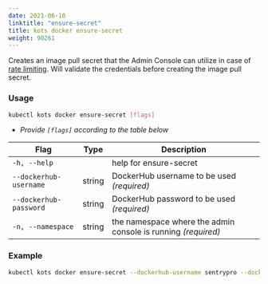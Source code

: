 ```yaml
---
date: 2021-06-10
linktitle: "ensure-secret"
title: kots docker ensure-secret
weight: 90261
---
```


Creates an image pull secret that the Admin Console can utilize in case of [rate limiting](/kotsadm/registries/dockerhub-rate-limiting.md/).
Will validate the credentials before creating the image pull secret.

### Usage

```bash
kubectl kots docker ensure-secret [flags]
```

- _Provide `[flags]` according to the table below_

| Flag              | Type   | Description                                                         |
| ----------------- | ------ | ------------------------------------------------------------------- |
| `-h, --help`      |        | help for ensure-secret |
| `--dockerhub-username` | string | DockerHub username to be used _(required)_ |
| `--dockerhub-password` | string | DockerHub password to be used _(required)_ |
| `-n, --namespace`      | string | the namespace where the admin console is running _(required)_ |

### Example

```bash
kubectl kots docker ensure-secret --dockerhub-username sentrypro --dockerhub-password password --namespace sentry-pro
```
